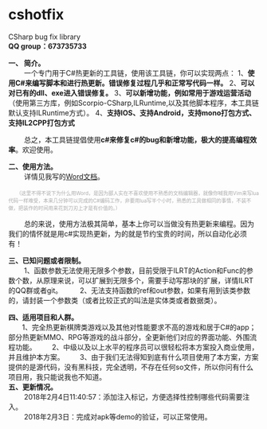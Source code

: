 

<h1><a id="cshotfix_0"></a>cshotfix</h1>
CSharp bug fix library <br>
<b>QQ group：673735733</b>

 **一、 简介。**<br>
&nbsp; &nbsp; &nbsp; &nbsp; 一个专门用于C#热更新的工具链，使用该工具链，你可以实现两点：
1、<b>使用C#来编写脚本和进行热更新。错误修复过程几乎和正常写代码一样。</b>
2、<b>可以对已有的dll、exe进入错误修复。</b>
3、<b>可以新增功能，例如常用于游戏运营活动</b>（使用第三方库，例如Scorpio-CSharp,ILRuntime,以及其他脚本程序，本工具链默认支持ILRuntime方式）。
4、<b>支持IOS、支持Android，支持mono打包方式、支持IL2CPP打包方式</b>

&nbsp; &nbsp; &nbsp; &nbsp; 总之，本工具链提倡使用<b>c#来修复c#的bug和新增功能，极大的提高编程效率</b>。欢迎使用。

**二、使用方法。**<br>
&nbsp; &nbsp; &nbsp; &nbsp; 详情见我写的<a href='https://github.com/qq576067421/cshotfix/blob/master/%E5%B8%AE%E5%8A%A9%E6%96%87%E6%A1%A3/CSHotFix%E7%83%AD%E6%9B%B4%E6%96%B0%E6%A1%86%E6%9E%B6%E4%BD%BF%E7%94%A8%E6%8C%87%E5%8D%97.doc'>Word文档</a>。

&nbsp; &nbsp; <font size=1 color="#aaaaaa">（这里不得不说下为什么用Word，是因为鄙人实在不喜欢使用不熟悉的文档编辑器，就像你喊我用Vim来写lua代码一样难受，本来几分钟可以完成的C#编码工作，非要用lua写半个小时，熟悉的工具做相同的事情，不装不做，把装作的时间用来花到刀刃上才是有价值的。）</font>

&nbsp; &nbsp; &nbsp; &nbsp; 总的来说，使用方法极其简单，基本上你可以当做没有热更新来编程。因为我们的情怀就是用c#实现热更新，为的就是节约宝贵的时间，所以自动化必须有！

 
**三、已知问题或者限制。**<br>
&nbsp; &nbsp; &nbsp; &nbsp; 1、函数参数无法使用无限多个参数，目前受限于ILRT的Action和Func的参数个数，从原理来说，可以扩展到无限多个，需要手动写那块的扩展，详情ILRT的QQ群或者git。
&nbsp; &nbsp; &nbsp; &nbsp; 2、无法支持函数的ref和out参数，如果有用到该类参数的，请封装一个参数类（或者比较正式的叫法是实体类或者数据类）。

**四、适用项目和人群。**<br>
&nbsp; &nbsp; &nbsp; &nbsp;1、完全热更新棋牌类游戏以及其他对性能要求不高的游戏和居于C#的app；部分热更新MMO、RPG等游戏的战斗部分，全更新他们对应的界面功能、外围流程功能。
&nbsp; &nbsp; &nbsp; &nbsp;2、中级以及以上水平的程序员可以很轻松将本方案投入商业使用，并且维护本方案。
&nbsp; &nbsp; &nbsp; &nbsp;3、由于我们无法得知到底有什么项目使用了本方案，方案提供的是源代码，没有黑科技，完全透明，不存在任何so文件，所以你问有什么项目用，我只能说我也不知道。<br>
**五、更新情况。**<br>
&nbsp; &nbsp; &nbsp; &nbsp; 2018年2月4日11:40:57：添加注入标记，方便选择性控制哪些代码需要注入。<br>
&nbsp; &nbsp; &nbsp; &nbsp;  2018年2月3日：完成对apk等demo的验证，可以正常使用。<br>
